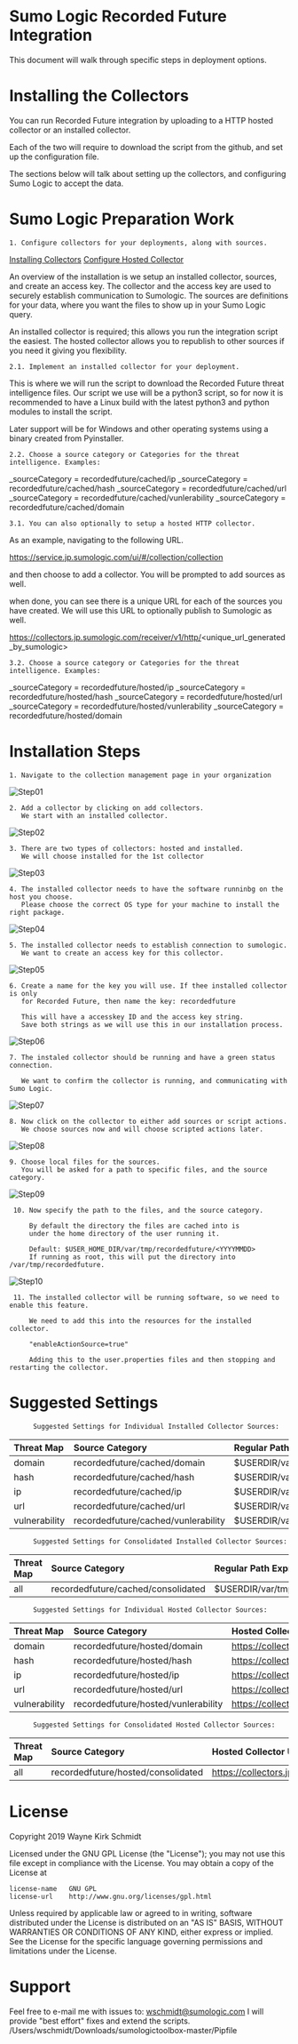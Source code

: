 Sumo Logic Recorded Future Integration
======================================

This document will walk through specific steps in deployment options.


Installing the Collectors
=========================

You can run Recorded Future integration by uploading 
to a HTTP hosted collector or an installed collector.

Each of the two will require to download the script 
from the github, and set up the configuration file.

The sections below will talk about setting up the 
collectors, and configuring Sumo Logic to accept the data.

Sumo Logic Preparation Work
==========================

    1. Configure collectors for your deployments, along with sources.

[Installing Collectors](https://help.sumologic.com/01Start-Here/Quick-Start-Tutorials/Set-Up-Sumo-Logic-Tutorial/Part-1%3A-Install-a-Collector)
[Configure Hosted Collector](https://help.sumologic.com/03Send-Data/Hosted-Collectors/Configure-a-Hosted-Collector)

An overview of the installation is we setup an installed collector, sources, and create an access key.
The collector and the access key are used to securely establish communication to Sumologic.
The sources are definitions for your data, where you want the files to show up in your Sumo Logic query.

An installed collector is required; this allows you run the integration script the easiest.
The hosted collector allows you to republish to other sources if you need it giving you flexibility.

    2.1. Implement an installed collector for your deployment.

This is where we will run the script to download the Recorded Future threat intelligence files.
Our script we use will be a python3 script, so for now it is recommended to have a Linux build
with the latest python3 and python modules to install the script.

Later support will be for Windows and other operating systems using a binary created from Pyinstaller.

    2.2. Choose a source category or Categories for the threat intelligence. Examples:

_sourceCategory = recordedfuture/cached/ip
_sourceCategory = recordedfuture/cached/hash
_sourceCategory = recordedfuture/cached/url
_sourceCategory = recordedfuture/cached/vunlerability
_sourceCategory = recordedfuture/cached/domain

    3.1. You can also optionally to setup a hosted HTTP collector. 

As an example, navigating to the following URL.

https://service.jp.sumologic.com/ui/#/collection/collection

and then choose to add a collector. You will be prompted to add sources as well.

when done, you can see there is a unique URL for each of the sources you have created.
We will use this URL to optionally publish to Sumologic as well.

https://collectors.jp.sumologic.com/receiver/v1/http/<unique_url_generated_by_sumologic>

    3.2. Choose a source category or Categories for the threat intelligence. Examples:

_sourceCategory = recordedfuture/hosted/ip
_sourceCategory = recordedfuture/hosted/hash
_sourceCategory = recordedfuture/hosted/url
_sourceCategory = recordedfuture/hosted/vunlerability
_sourceCategory = recordedfuture/hosted/domain

Installation Steps
==================

    1. Navigate to the collection management page in your organization

![Step01](https://github.com/wks-sumo-logic/sumologic-rfsync/blob/master/doc/01_sumologic/steps/sl.step1.png "Collection Management")

    2. Add a collector by clicking on add collectors. 
       We start with an installed collector.

![Step02](https://github.com/wks-sumo-logic/sumologic-rfsync/blob/master/doc/01_sumologic/steps/sl.step2.png "Add Collector")

    3. There are two types of collectors: hosted and installed. 
       We will choose installed for the 1st collector

![Step03](https://github.com/wks-sumo-logic/sumologic-rfsync/blob/master/doc/01_sumologic/steps/sl.step3.png "Choose Type - Installed")

    4. The installed collector needs to have the software runninbg on the host you choose. 
       Please choose the correct OS type for your machine to install the right package.

![Step04](https://github.com/wks-sumo-logic/sumologic-rfsync/blob/master/doc/01_sumologic/steps/sl.step4.png "Select Installation Package")

    5. The installed collector needs to establish connection to sumologic. 
       We want to create an access key for this collector.

![Step05](https://github.com/wks-sumo-logic/sumologic-rfsync/blob/master/doc/01_sumologic/steps/sl.step5.png "Navigate to Access Key")

    6. Create a name for the key you will use. If thee installed collector is only 
       for Recorded Future, then name the key: recordedfuture

       This will have a accesskey ID and the access key string. 
       Save both strings as we will use this in our installation process.

![Step06](https://github.com/wks-sumo-logic/sumologic-rfsync/blob/master/doc/01_sumologic/steps/sl.step6.png "Access Key Details")

    7. The instaled collector should be running and have a green status connection. 

       We want to confirm the collector is running, and communicating with Sumo Logic.

![Step07](https://github.com/wks-sumo-logic/sumologic-rfsync/blob/master/doc/01_sumologic/steps/sl.step7.png "Verify Installed Collector")

    8. Now click on the collector to either add sources or script actions. 
       We choose sources now and will choose scripted actions later.

![Step08](https://github.com/wks-sumo-logic/sumologic-rfsync/blob/master/doc/01_sumologic/steps/sl.step8.png "Add Sources")

    9. Choose local files for the sources. 
       You will be asked for a path to specific files, and the source category.

![Step09](https://github.com/wks-sumo-logic/sumologic-rfsync/blob/master/doc/01_sumologic/steps/sl.step9.png "Choose Source Type - Local Files")

     10. Now specify the path to the files, and the source category. 

         By default the directory the files are cached into is 
         under the home directory of the user running it.

         Default: $USER_HOME_DIR/var/tmp/recordedfuture/<YYYYMMDD>
         If running as root, this will put the directory into /var/tmp/recordedfuture.

![Step10](https://github.com/wks-sumo-logic/sumologic-rfsync/blob/master/doc/01_sumologic/steps/sl.step10.png "Specify Path for Files")

     11. The installed collector will be running software, so we need to enable this feature.

         We need to add this into the resources for the installed collector.

         "enableActionSource=true"

         Adding this to the user.properties files and then stopping and restarting the collector.
      

Suggested Settings
===================

          Suggested Settings for Individual Installed Collector Sources:

| Threat Map          | Source Category | Regular Path Expression |
|:------------------- |:----------------|:------------------------|
| domain | recordedfuture/cached/domain | $USERDIR/var/tmp/recordedfuture/`*`/`*domain*` |
| hash | recordedfuture/cached/hash | $USERDIR/var/tmp/recordedfuture/`*`/`*hash*` |
| ip | recordedfuture/cached/ip | $USERDIR/var/tmp/recordedfuture/`*`/`*ip*` |
| url | recordedfuture/cached/url | $USERDIR/var/tmp/recordedfuture/`*`/`*url`* |
| vulnerability | recordedfuture/cached/vunlerability | $USERDIR/var/tmp/recordedfuture/`*`/`*vuln*` |

          Suggested Settings for Consolidated Installed Collector Sources:

| Threat Map          | Source Category | Regular Path Expression |
|:------------------- |:----------------|:------------------------|
| all | recordedfuture/cached/consolidated | $USERDIR/var/tmp/recordedfuture/`*`/`*` |

          Suggested Settings for Individual Hosted Collector Sources:

| Threat Map          | Source Category | Hosted Collector URL    |
|:------------------- |:----------------|:------------------------|
| domain | recordedfuture/hosted/domain | https://collectors.jp.sumologic.com/receiver/v1/http/uniqueurl |
| hash | recordedfuture/hosted/hash | https://collectors.jp.sumologic.com/receiver/v1/http/uniqueurl |
| ip | recordedfuture/hosted/ip | https://collectors.jp.sumologic.com/receiver/v1/http/uniqueurl |
| url | recordedfuture/hosted/url | https://collectors.jp.sumologic.com/receiver/v1/http/uniqueurl |
| vulnerability | recordedfuture/hosted/vunlerability | https://collectors.jp.sumologic.com/receiver/v1/http/uniqueurl |

          Suggested Settings for Consolidated Hosted Collector Sources:

| Threat Map          | Source Category | Hosted Collector URL    |
|:------------------- |:----------------|:------------------------|
| all | recordedfuture/hosted/consolidated | https://collectors.jp.sumologic.com/receiver/v1/http/uniqueurl |

License
=======

Copyright 2019 Wayne Kirk Schmidt

Licensed under the GNU GPL License (the "License");
you may not use this file except in compliance with the License.
You may obtain a copy of the License at

    license-name   GNU GPL
    license-url    http://www.gnu.org/licenses/gpl.html

Unless required by applicable law or agreed to in writing, software
distributed under the License is distributed on an "AS IS" BASIS,
WITHOUT WARRANTIES OR CONDITIONS OF ANY KIND, either express or implied.
See the License for the specific language governing permissions and
limitations under the License.

Support
=======

Feel free to e-mail me with issues to: wschmidt@sumologic.com
I will provide "best effort" fixes and extend the scripts.
/Users/wschmidt/Downloads/sumologictoolbox-master/Pipfile
